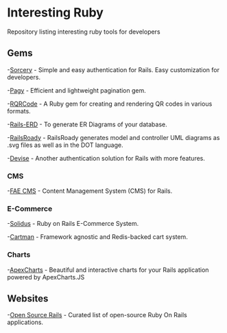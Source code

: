 # Interesting Ruby

Repository listing interesting ruby tools for developers

## Gems
-[Sorcery](https://github.com/Sorcery/sorcery) - Simple and easy authentication for Rails. Easy customization for developers.

-[Pagy](https://github.com/ddnexus/pagy) - Efficient and lightweight pagination gem.

-[RQRCode](https://github.com/whomwah/rqrcode) - A Ruby gem for creating and rendering QR codes in various formats.

-[Rails-ERD](https://github.com/voormedia/rails-erd) - To generate ER Diagrams of your database.

-[RailsRoady](https://github.com/preston/railroady) - RailsRoady generates model and controller UML diagrams as .svg files as well as in the DOT language.

-[Devise](https://github.com/heartcombo/devise) - Another authentication solution for Rails with more features.

### CMS
-[FAE CMS](https://github.com/wearefine/fae) - Content Management System (CMS) for Rails.

### E-Commerce
-[Solidus](https://github.com/solidusio/solidus) - Ruby on Rails E-Commerce System.

-[Cartman](https://github.com/willcosgrove/cartman) - Framework agnostic and Redis-backed cart system.

### Charts
-[ApexCharts](https://github.com/styd/apexcharts.rb) - Beautiful and interactive charts for your Rails application powered by ApexCharts.JS



## Websites
-[Open Source Rails](https://opensourcerails.org/) - Curated list of open-source Ruby On Rails applications.
